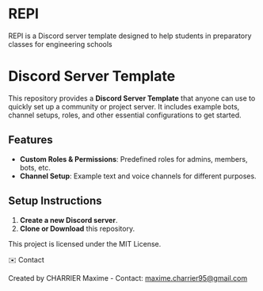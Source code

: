 # REPI
REPI is a Discord server template designed to help students in preparatory classes for engineering schools

# Discord Server Template

This repository provides a **Discord Server Template** that anyone can use to quickly set up a community or project server. It includes example bots, channel setups, roles, and other essential configurations to get started.

## Features

- **Custom Roles & Permissions**: Predefined roles for admins, members, bots, etc.
- **Channel Setup**: Example text and voice channels for different purposes.

## Setup Instructions

1. **Create a new Discord server**.
2. **Clone or Download** this repository.

This project is licensed under the MIT License.

✉️ Contact

Created by CHARRIER Maxime - Contact: maxime.charrier95@gmail.com


